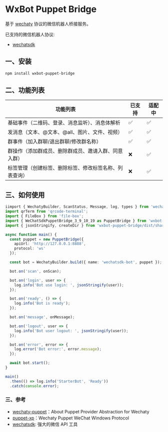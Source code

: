 # WxBot Puppet Bridge

基于 [wechaty](https://github.com/wechaty) 协议的微信机器人桥接服务。

已支持的微信机器人协议: 

* [wechatsdk](https://github.com/WeChatAPIs/wechatAPI)

## 一、安装

```bash
npm install wxbot-puppet-bridge
```

## 二、功能列表

| 功能列表                                   | 已支持 | 适配中 |
| ------------------------------------------ | ------ | ------ |
| 基础事件（二维码、登录、消息监听）、消息体解析 | ✅      | ✅      |
| 发消息（文本、@文本、@all、图片、文件、视频）       | ✅      | ✅      |
| 群事件（加入群聊/退出群聊/修改群名称） | ✅     | ✅      |
| 群操作（添加群成员、删除群成员、邀请入群、同意入群） | ❌    | ✅      |
| 标签管理（创建标签、删除标签、修改标签名称、列表查询） | ❌    | ✅      |

## 三、如何使用

```typescript
iimport { WechatyBuilder, ScanStatus, Message, log, types } from 'wechaty';
import qrTerm from 'qrcode-terminal';
import { FileBox } from 'file-box';
import { WeChatSdkPuppetBridge_3_9_10_19 as PuppetBridge } from 'wxbot-puppet-bridge';
import { jsonStringify, createDir } from 'wxbot-puppet-bridge/dist/shared';

async function main() {
  const puppet = new PuppetBridge({
    apiUrl: 'http://127.0.0.1:8888',
    protocol: 'ws'
  });

  const bot = WechatyBuilder.build({ name: 'wechatsdk-bot', puppet });

  bot.on('scan', onScan);

  bot.on('login', user => {
    log.info('Bot use login: ', jsonStringify(user));
  });

  bot.on('ready', () => {
    log.info('Bot is ready');
  });

  bot.on('message', onMessage);

  bot.on('logout', user => {
    log.info('Bot user logout: ', jsonStringify(user));
  });

  bot.on('error', error => {
    log.error('Bot error:', error.message);
  });

  await bot.start();
}

main()
  .then(() => log.info('StarterBot', 'Ready'))
  .catch(console.error);
```

### 三、参考

* [wechaty-puppet](https://github.com/wechaty/wechaty-puppet)：About
Puppet Provider Abstraction for Wechaty
* [puppet-xp](https://github.com/wechaty/puppet-xp)：Wechaty Puppet WeChat Windows Protocol
* [wechatsdk](https://github.com/WeChatAPIs/wechatAPI): 强大的微信 API 工具
